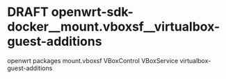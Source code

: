 # DRAFT openwrt-sdk-docker__mount.vboxsf__virtualbox-guest-additions
openwrt packages mount.vboxsf VBoxControl VBoxService virtualbox-guest-additions
